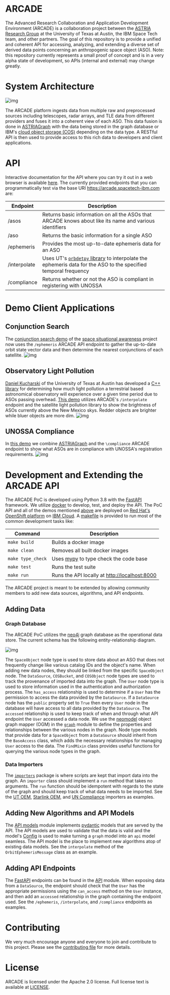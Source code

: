 # ARCADE

The Advanced Research Collaboration and Application Development Environment (ARCADE) is a collaboration project between the [ASTRIA Research Group](https://sites.utexas.edu/moriba/) at the University of Texas at Austin, the IBM Space Tech team, and other partners. The goal of this repository is to provide a unified and coherent API for accessing, analyzing, and extending a diverse set of derived data points concerning an anthropogenic space object (ASO). Note: this repository currently represents a small proof of concept and is in a very alpha state of development, so APIs (internal and external) may change greatly.


# System Architecture

![img](docs/arcade_arch.png)

The ARCADE platform ingests data from multiple raw and preprocessed sources including telescopes, radar arrays, and TLE data from different providers and fuses it into a coherent view of each ASO. This data fusion is done in [ASTRIAGraph](https://sites.utexas.edu/moriba/astriagraph/) with the data being stored in the graph database or IBM's [cloud object storage (COS)](https://www.ibm.com/products/cloud-object-storage) depending on the data type. A RESTful API is then used to provide access to this rich data to developers and client applications.


# API

Interactive documentation for the API where you can try it out in a web browser is available [here](https://arcade.spacetech-ibm.com/docs). The currently provided endpoints that you can programmatically test via the base URI <https://arcade.spacetech-ibm.com> are:

| Endpoint     | Description                                                                                                                                             |
|------------ |------------------------------------------------------------------------------------------------------------------------------------------------------- |
| /asos        | Returns basic information on all the ASOs that ARCADE knows about like its name and various identifiers                                                 |
| /aso         | Returns the basic information for a single ASO                                                                                                          |
| /ephemeris   | Provides the most up-to-date ephemeris data for an ASO                                                                                                  |
| /interpolate | Uses UT's [`orbdetpy` library](https://github.com/ut-astria/orbdetpy) to interpolate the ephemeris data for the ASO to the specified temporal frequency |
| /compliance  | Returns whether or not the ASO is compliant in registering with UNOSSA                                                                                  |


<a id="org01e58d2"></a>

# Demo Client Applications


## Conjunction Search

The [conjunction search demo](https://spaceorbits.net) of the [space situational awareness](https://github.com/ibm/spacetech-ssa) project now uses the `/ephemeris` ARCADE API endpoint to gather the up-to-date orbit state vector data and then determine the nearest conjunctions of each satellite. ![img](docs/conj.png)


## Observatory Light Pollution

[Daniel Kucharski](https://www.oden.utexas.edu/people/1610/) of the University of Texas at Austin has developed a [C++ library](https://github.com/danielkucharski/SatLightPollution) for determining how much light pollution a terrestrial based astronomical observatory will experience over a given time period due to ASOs passing overhead. [This demo](https://slp.spacetech-ibm.com) utilizes ARCADE's `/interpolate` endpoint and the satellite light pollution library to show the brightness of ASOs currently above the New Mexico skys. Redder objects are brighter while bluer objects are more dim. ![img](docs/slp.png)


## UNOSSA Compliance

In [this demo](https://astriagraph.spacetech-ibm.com) we combine [ASTRIAGraph](http://astria.tacc.utexas.edu/AstriaGraph/) and the `\compliance` ARCADE endpoint to show what ASOs are in compliance with UNOSSA's registration requirements. ![img](docs/astriagraph.png)


# Development and Extending the ARCADE API

The ARCADE PoC is developed using Python 3.8 with the [FastAPI](https://fastapi.tiangolo.com) framework. We utilize [docker](https://www.docker.com) to develop, test, and deploy the API. The PoC API and all of the demos mentioned [above](#org01e58d2) are deployed on [Red Hat's OpenShift platform](https://www.openshift.com) on [IBM Cloud](https://www.ibm.com/cloud). A [makefile](Makefile) is provided to run most of the common development tasks like:

| Command           | Description                                                                     |
|----------------- |------------------------------------------------------------------------------- |
| `make build`      | Builds a docker image                                                           |
| `make clean`      | Removes all built docker images                                                 |
| `make type_check` | Uses [mypy](https://mypy.readthedocs.io/en/stable/) to type check the code base |
| `make test`       | Runs the test suite                                                             |
| `make run`        | Runs the API locally at <http://localhost:8000>                                 |

The ARCADE project is meant to be extended by allowing community members to add new data sources, algorithms, and API endpoints.


## Adding Data


### Graph Database

The ARCADE PoC utilizes the [neo4j](https://neo4j.com) graph database as the operational data store. The current schema has the following entity-relationship diagram.

![img](docs/arcade_graph2.png)

The `SpaceObject` node type is used to store data about an ASO that does not frequently change like various catalog IDs and the object's name. When adding new data nodes, they should be linked from the specific `SpaceObject` node. The `DataSource`, `COSBucket`, and `COSObject` node types are used to track the provenance of imported data into the graph. The `User` node type is used to store information used in the authentication and authorization process. The `has_access` relationship is used to determine if a `User` has the permission to access the data provided by the `DataSource`. If a `DataSource` node has the `public` property set to `True` then every `User` node in the database will have access to all data provided by the `DataSource`. The `accessed` relationship is used to keep track of when and through what API endpoint the `User` accessed a data node. We use the [neomodel](https://neomodel.readthedocs.io/en/latest/) object graph mapper (OGM) in the [`graph`](arcade/models/graph.py) module to define the properties and relationships between the various nodes in the graph. Node type models that provide data for a `SpaceObject` from a `DataSource` should inherit from the `BaseAccess` class, which adds the necessary relationships for managing `User` access to the data. The `FindMixin` class provides useful functions for querying the various node types in the graph.


### Data Importers

The [`importers`](arcade/importers/) package is where scripts are kept that import data into the graph. An `importer` class should implement a `run` method that takes no arguments. The `run` function should be idempotent with regards to the state of the graph and should keep track of what data needs to be imported. See the [UT OEM](arcade/importers/cos_oem/ut_oem.py), [Starlink OEM](arcade/importers/cos_oem/starlink_oem.py), and [UN Compliance](arcade/importers/un_compliance.py) importers as examples.


## Adding New Algorithms and API Models

The [API models](arcade/models/api.py) module implements [pydantic](https://pydantic-docs.helpmanual.io) models that are served by the API. The API models are used to validate that the data is valid and the model's [Config](https://pydantic-docs.helpmanual.io/usage/models/#orm-mode-aka-arbitrary-class-instances) is used to make turning a `graph` model into an `api` model seamless. The API model is the place to implement new algorithms atop of existing data models. See the `interpolate` method of the `OrbitEphemerisMessage` class as an example.


## Adding API Endpoints

The [FastAPI](https://fastapi.tiangolo.com) endpoints can be found in the [API](arcade/api.py) module. When exposing data from a `DataSource`, the endpoint should check that the `User` has the appropriate permissions using the `can_access` method on the `User` instance, and then add an `accessed` relationship in the graph containing the endpoint used. See the `/ephemeris`, `/interpolate`, and `/compliance` endpoints as examples.


# Contributing

We very much encourage anyone and everyone to join and contribute to this project. Please see the [contributing file](file:///Users/colin/projects/arcade/CONTRIBUTING.md) for more details.


# License

ARCADE is licensed under the Apache 2.0 license. Full license text is available at [LICENSE](file:///Users/colin/projects/arcade/LICENSE).
